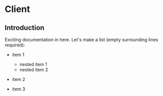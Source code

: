 # Client

## Introduction

Exciting documentation in here.
Let's make a list (empty surrounding lines required):

- item 1

  - nested item 1
  - nested item 2

- item 2
- item 3
